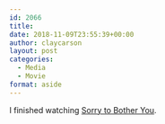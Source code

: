 ```yaml
---
id: 2066
title: 
date: 2018-11-09T23:55:39+00:00
author: claycarson
layout: post
categories: 
  - Media
  - Movie
format: aside
---
```

I finished watching [Sorry to Bother You](https://www.imdb.com/title/tt5688932/?ref_=nv_sr_1).